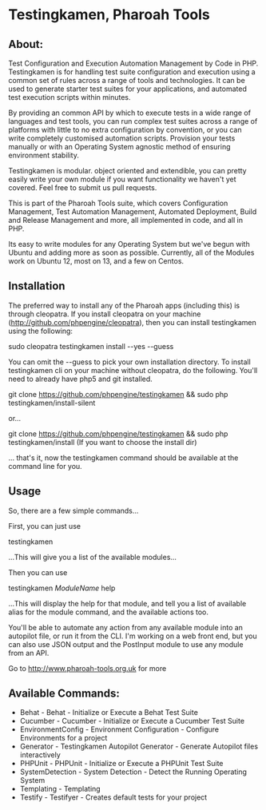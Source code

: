 # Testingkamen, Pharoah Tools

## About:

Test Configuration and Execution Automation Management by Code in PHP. Testingkamen is for handling test suite
configuration and execution using a common set of rules across a range of tools and technologies. It can be used to
generate starter test suites for your applications, and automated test execution scripts within minutes.

By providing an common API by which to execute tests in a wide range of languages and test tools, you can run complex
test suites across a range of platforms with little to no extra configuration by convention, or you can write completely
customised automation scripts. Provision your tests manually or with an Operating System agnostic method of ensuring
environment stability.

Testingkamen is modular. object oriented and extendible, you can pretty easily write your own module if you want
functionality we haven't yet covered. Feel free to submit us pull requests.

This is part of the Pharoah Tools suite, which covers Configuration Management, Test Automation Management, Automated
Deployment, Build and Release Management and more, all implemented in code, and all in PHP.

Its easy to write modules for any Operating System but we've begun with Ubuntu and adding more as soon as possible.
Currently, all of the Modules work on Ubuntu 12, most on 13, and a few on Centos.


## Installation

The preferred way to install any of the Pharoah apps (including this) is through cleopatra. If you install cleopatra
on your machine (http://github.com/phpengine/cleopatra), then you can install testingkamen using the following:

sudo cleopatra testingkamen install --yes --guess

You can omit the --guess to pick your own installation directory. To install testingkamen cli on your machine
without cleopatra, do the following. You'll need to already have php5 and git installed.

git clone https://github.com/phpengine/testingkamen && sudo php testingkamen/install-silent

or...

git clone https://github.com/phpengine/testingkamen && sudo php testingkamen/install (If you want to choose the install dir)

... that's it, now the testingkamen command should be available at the command line for you.


## Usage

So, there are a few simple commands...

First, you can just use

testingkamen

...This will give you a list of the available modules...


Then you can use

testingkamen *ModuleName* help

...This will display the help for that module, and tell you a list of available alias for the module command, and the
available actions too.

You'll be able to automate any action from any available module into an autopilot file, or run it from the CLI. I'm
working on a web front end, but you can also use JSON output and the PostInput module to use any module from an API.

Go to http://www.pharoah-tools.org.uk for more


## Available Commands:

- Behat - Behat - Initialize or Execute a Behat Test Suite
- Cucumber - Cucumber - Initialize or Execute a Cucumber Test Suite
- EnvironmentConfig - Environment Configuration - Configure Environments for a project
- Generator - Testingkamen Autopilot Generator - Generate Autopilot files interactively
- PHPUnit - PHPUnit - Initialize or Execute a PHPUnit Test Suite
- SystemDetection - System Detection - Detect the Running Operating System
- Templating - Templating
- Testify - Testifyer - Creates default tests for your project